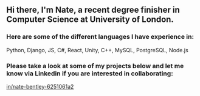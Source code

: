 ## Hi there, I'm Nate, a recent degree finisher in Computer Science at University of London.

### Here are some of the different languages I have experience in:
Python, Django, JS, C#, React, Unity, C++, MySQL, PostgreSQL, Node.js

### Please take a look at some of my projects below and let me know via Linkedin if you are interested in collaborating: 
[in/nate-bentley-6251061a2](https://www.linkedin.com/in/nate-bentley-6251061a2/)

<!--
**NateSamuel/NateSamuel** is a ✨ _special_ ✨ repository because its `README.md` (this file) appears on your GitHub profile.

Here are some ideas to get you started:

- 🔭 I’m currently working on ...
- 🌱 I’m currently learning ...
- 👯 I’m looking to collaborate on ...
- 🤔 I’m looking for help with ...
- 💬 Ask me about ...
- 📫 How to reach me: ...
- 😄 Pronouns: ...
- ⚡ Fun fact: ...
-->
